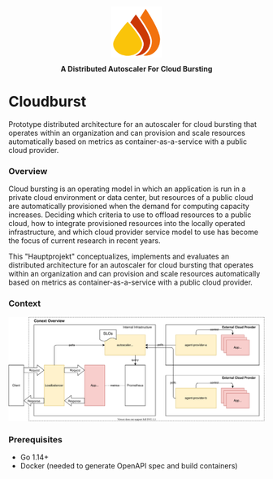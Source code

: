 
<p align="center">
<img align="center" src="https://github.com/cbrgm/cloudburst/blob/master/documentation/logo.svg" width="100" height="100">
</p>

<p align="center"><b>A Distributed Autoscaler For Cloud Bursting</b></p>

# Cloudburst

Prototype distributed architecture for an autoscaler for cloud bursting that operates within an organization and can provision and scale resources automatically based on metrics as container-as-a-service with a public cloud provider.

### Overview

Cloud bursting is an operating model in which an application is run in a private cloud environment or data center, but resources of a public cloud are automatically provisioned when the demand for computing capacity increases. Deciding which criteria to use to offload resources to a public cloud, how to integrate provisioned resources into the locally operated infrastructure, and which cloud provider service model to use has become the focus of current research in recent years.

This "Hauptprojekt" conceptualizes, implements and evaluates an distributed architecture for an autoscaler for cloud bursting that operates within an organization and can provision and scale resources automatically based on metrics as container-as-a-service with a public cloud provider.

### Context

![context.svg](documentation/context.svg)

### Prerequisites

* Go 1.14+
* Docker (needed to generate OpenAPI spec and build containers)
